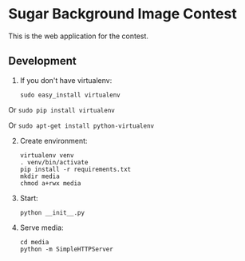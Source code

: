 Sugar Background Image Contest
==============================

This is the web application for the contest.

Development
-----------

1. If you don't have virtualenv:

    ```
    sudo easy_install virtualenv
    ```

Or
    ```
    sudo pip install virtualenv
    ```

Or
    ```
    sudo apt-get install python-virtualenv
    ```

2. Create environment:

    ```
    virtualenv venv
    . venv/bin/activate
    pip install -r requirements.txt
    mkdir media
    chmod a+rwx media
    ```

3. Start:

    ```
    python __init__.py
    ```

4. Serve media:

    ```
    cd media
    python -m SimpleHTTPServer
    ```
